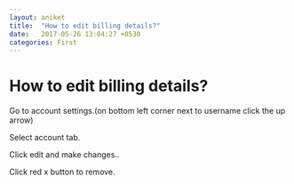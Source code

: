 ```yaml
---
layout: aniket
title:  "How to edit billing details?"
date:   2017-05-26 13:04:27 +0530
categories: First
---
```


# How to edit billing details?

Go to account settings.(on bottom left corner next to username click the up arrow)

Select account tab.

Click edit and make changes..

Click red x button to remove.
